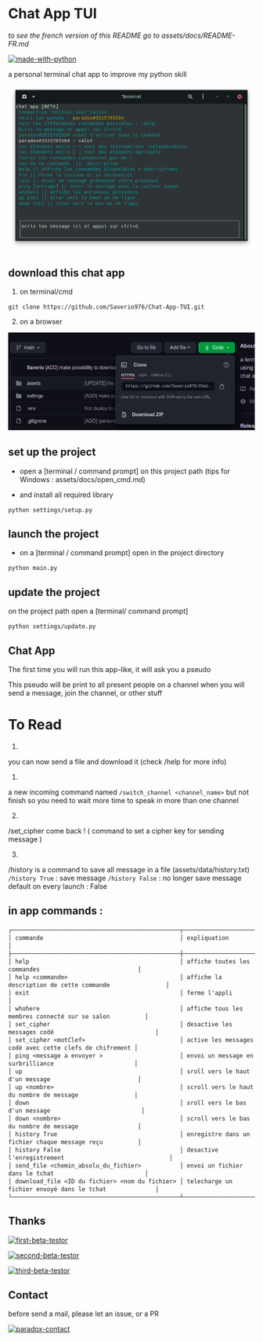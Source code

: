 # Chat App TUI

*to see the french version of this README go to assets/docs/README-FR.md*

[![made-with-python](https://img.shields.io/badge/Made%20with-Python-1f425f.svg)](https://www.python.org/)

a personal terminal chat app to improve my python skill

![chat-app-TUI](/assets/image/chat_app_tui.png "chat-app-TUI")

## download this chat app

1) on terminal/cmd
```shell
git clone https://github.com/Saverio976/Chat-App-TUI.git
```

2) on a browser

![downloadzip](/assets/image/downloadzip.png "downloadzip")

## set up the project

- open a [terminal / command prompt] on this project path (tips for Windows : assets/docs/open_cmd.md)

- and install all required library
```shell
python settings/setup.py
```

## launch the project

- on a [terminal / command prompt] open in the project directory
```shell
python main.py
```

## update the project

on the project path open a [terminal/ command prompt]
```shell
python settings/update.py
```

## Chat App

The first time you will run this app-like, it will ask you a pseudo

This pseudo will be print to all present people on a channel when you will send a message, join the channel, or other stuff

# To Read
1)
you can now send a file and download it (check /help for more info)

1)
a new incoming command named ``/switch_channel <channel_name>`` but not finish
so you need to wait more time to speak in more than one channel

2)
/set_cipher come back ! ( command to set a cipher key for sending message )

3)
/history is a command to save all message in a file (assets/data/history.txt)
`/history True` : save message
`/history False` : no longer save message
default on every launch : False

## in app commands : 
```
┌────────────────────────────────────────────────┬─────────────────────────────────────────────────────────┐
│ commande                                       │ expliquation                                            │
├────────────────────────────────────────────────┼─────────────────────────────────────────────────────────┤
│ help                                           │ affiche toutes les commandes                            │
│ help <commande>                                │ affiche la description de cette commande                │
│ exit                                           │ ferme l'appli                                           │
│ whohere                                        │ affiche tous les membres connecté sur se salon          │
│ set_cipher                                     │ desactive les messages codé                             │
│ set_cipher <motClef>                           │ active les messages codé avec cette clefs de chifrement │
│ ping <message a envoyer >                      │ envoi un message en surbrilliance                       │
│ up                                             │ sroll vers le haut d'un message                         │
│ up <nombre>                                    │ scroll vers le haut du nombre de message                │
│ down                                           │ sroll vers le bas d'un message                          │
│ down <nombre>                                  │ scroll vers le bas du nombre de message                 │
│ history True                                   │ enregistre dans un fichier chaque message reçu          │
│ history False                                  │ desactive l'enregistrement                              │
│ send_file <chemin_absolu_du_fichier>           │ envoi un fichier dans le tchat                          │
│ download_file <ID du fichier> <nom du fichier> │ telecharge un fichier envoyé dans le tchat              │
└────────────────────────────────────────────────┴─────────────────────────────────────────────────────────┘
```

## Thanks

[![first-beta-testor](https://img.shields.io/badge/First%20Beta%20Testor-Quentin-red)](https://instagram.com/chaque_64?igshid=p6k5bmwvknk)

[![second-beta-testor](https://img.shields.io/badge/Second%20Beta%20Testor-Luciolle24-blue)](https://github.com/luciolle24)

[![third-beta-testor](https://img.shields.io/badge/Second%20Beta%20Testor-DreamFail-green)](https://github.com/DreamFail)

## Contact

before send a mail, please let an issue, or a PR

[![paradox-contact](https://img.shields.io/badge/Saverio-personnex976%40gmail.com-blue)](mailto:personnex976%40gmail.com)